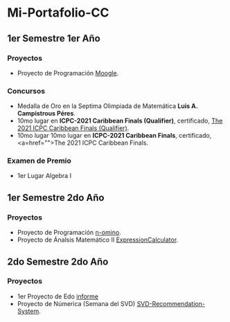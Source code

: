# Mi-Portafolio-CC

## 1er Semestre 1er Año

### Proyectos

- Proyecto de Programación <a href="https://github.com/raudel25/Moogle.git">Moogle</a>.

### Concursos

- Medalla de Oro en la Septima Olimpiada de Matemática **Luis A. Campistrous Péres**.
- 10mo lugar en **ICPC-2021 Caribbean Finals (Qualifier)**, certificado, <a href="https://github.com/raudel25/Mi-Portafolio-CC/blob/main/Datos/1er_Semestre_1er_A%C3%B1o/ICPC/2022-Caribbean%20Finals%20Qualifier-Raudel%20Alejandro%20G%C3%B3mez%20Molina-PLACE.pdf">The 2021 ICPC Caribbean Finals (Qualifier)</a>.
- 10mo lugar 10mo lugar en **ICPC-2021 Caribbean Finals**, certificado, <a=href="">The 2021 ICPC Caribbean Finals</a>.

### Examen de Premio

- 1er Lugar Algebra I

## 1er Semestre 2do Año

### Proyectos

- Proyecto de Programación <a href="https://github.com/raudel25/n-omino.git">n-omino</a>.
- Proyecto de Ánalsis Matemático II <a href="https://github.com/EnzoDtoste/ExpressionCalculator.git">ExpressionCalculator</a>.

## 2do Semestre 2do Año

### Proyectos

- 1er Proyecto de Edo <a href="https://github.com/raudel25/Mi-Portafolio-CC/blob/main/Datos/1er%20Semestre%202do%20A%C3%B1o/1er_Trabajo_Edo/tarea_edo.pdf">informe</a>
- Proyecto de Númerica (Semana del SVD) <a href="https://github.com/raudel25/SVD-Recommendation-System.git">SVD-Recommendation-System</a>.

